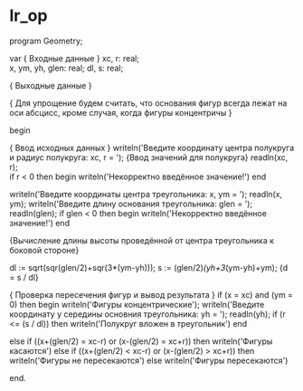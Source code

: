 # lr_op

program Geometry;

var
  { Входные данные }
  xc, r:    real;  
  x,  ym, yh, glen: real;
  dl, s: real; 

  { Выходные данные }
 
{ Для упрощение будем считать, что основания фигур всегда лежат на оси абсцисс, 
кроме случая, когда фигуры концентричы }

begin

  { Ввод исходных данных }
  writeln('Введите координату центра полукруга и радиус полукруга: xc, r = ');  {Ввод значений для полукруга}
  readln(xc, r);  
  if r < 0 then
    begin 
      writeln('Некорректно введённое значение!')
    end

  writeln('Введите координаты центра треугольника: x, ym = ');
  readln(x, ym);
  writeln('Введите длину основания треугольника: glen = '); 
  readln(glen);
  if glen < 0 then
    begin 
      writeln('Некорректно введённое значение!')
    end  
  

  {Вычисление длины высоты проведённой от центра треугольника к боковой стороне}

  dl := sqrt(sqr(glen/2)+sqr(3*(ym-yh)));
  s := (glen/2)*(yh+3*(ym-yh)+ym);
  {d = s / dl} 

  { Проверка пересечения фигур и вывод результата }
  if (x = xc) and (ym = 0) then
    begin
      writeln('Фигуры концентрические');
      writeln('Введите координату y середины основния треугольника: yh = ');
      readln(yh);
      if (r <= (s / dl)) then
        writeln('Полукруг вложен в треугольник')
    end
    
  else if ((x+(glen/2) = xc-r) or (x-(glen/2) = xc+r)) then
    writeln('Фигуры касаются')
  else if ((x+(glen/2) < xc-r) or (x-(glen/2) > xc+r)) then
    writeln('Фигуры  не пересекаются')
  else 
    writeln('Фигуры пересекаются')
  
end.















